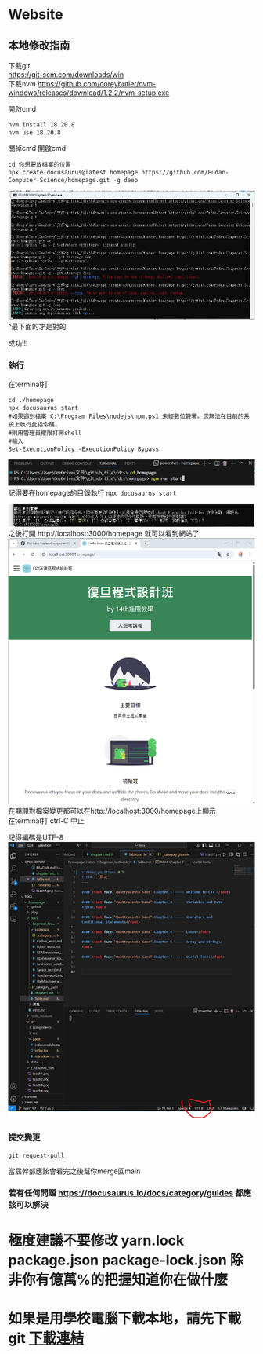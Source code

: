 # Website
## 本地修改指南  
下載git  
https://git-scm.com/downloads/win  
下載nvm
https://github.com/coreybutler/nvm-windows/releases/download/1.2.2/nvm-setup.exe

開啟cmd
```shell
nvm install 18.20.8
nvm use 18.20.8
```
關掉cmd 開啟cmd
```shell
cd 你想要放檔案的位置
npx create-docusaurus@latest homepage https://github.com/Fudan-Computer-Science/homepage.git -g deep
```
![](./z_README_files/teach5.png)
^最下面的才是對的

成功!!!  

### 執行
在terminal打
```shell
cd ./homepage
npx docusaurus start
#如果遇到檔案 C:\Program Files\nodejs\npm.ps1 未經數位簽署。您無法在目前的系統上執行此指令碼。
#則用管理員權限打開shell
#輸入
Set-ExecutionPolicy -ExecutionPolicy Bypass
```

![](./z_README_files/teach9.png)
記得要在homepage的目錄執行 `npx docusaurus start`

![](./z_README_files/teach6.png)
之後打開 http://localhost:3000/homepage 就可以看到網站了  
![](./z_README_files/teach7.png)
在期間對檔案變更都可以在http://localhost:3000/homepage上顯示  
在terminal打 ctrl-C 中止


記得編碼是UTF-8  
![](./z_README_files/teach8.png)
### 提交變更
```
git request-pull
```
當屆幹部應該會看完之後幫你merge回main

### 若有任何問題 https://docusaurus.io/docs/category/guides 都應該可以解決

# 極度建議不要修改 yarn.lock package.json package-lock.json  除非你有億萬%的把握知道你在做什麼
# 如果是用學校電腦下載本地，請先下載 git [下載連結](https://git-scm.com/downloads/win?fbclid=IwY2xjawKt9l9leHRuA2FlbQIxMQABHnJGlnqq7szqmPzwWtLjiqh_I_GEUiu2vhKywGRB9tfjouSwmmVo_MwpFjcE_aem_P-Zep5fEh45LbKEUt2uJMQ)
